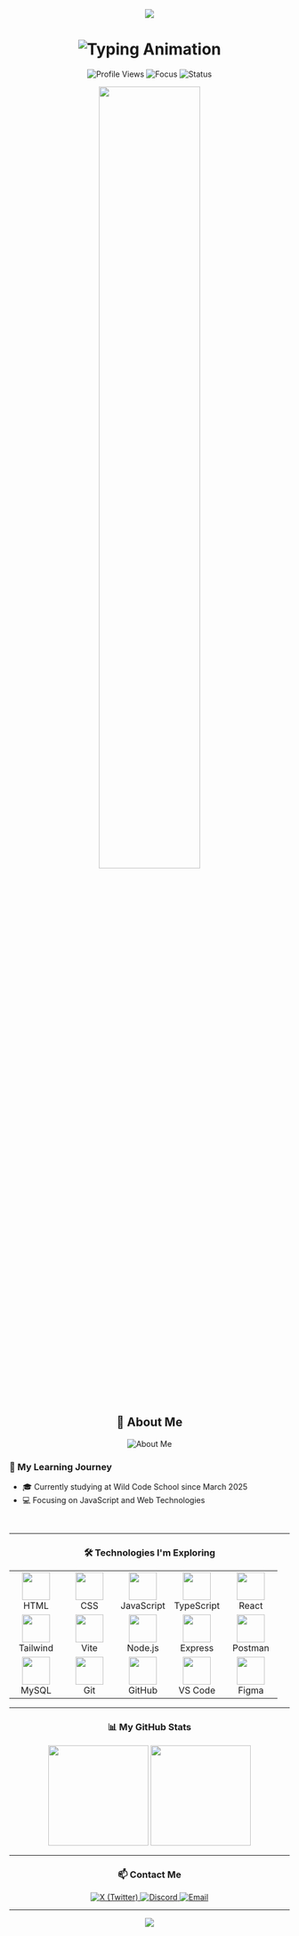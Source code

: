 <div align="center">
  <img src="https://capsule-render.vercel.app/api?type=waving&color=5ba241&height=200&section=header&text=Hey%20there!%20👋&fontSize=50&fontColor=ffffff&animation=fadeIn"/>
</div>

<div align="center">
  <h1>
    <img src="https://readme-typing-svg.herokuapp.com?font=JetBrains+Mono&weight=600&size=35&duration=2500&pause=800&color=5ba241&center=true&vCenter=true&width=700&lines=I'm+Sadness+✨;Web+Development+Student;Learning+to+Code+💻;Wild+Code+School+Learner+🚀" alt="Typing Animation" />
  </h1>
</div>

<p align="center">
  <img src="https://komarev.com/ghpvc/?username=sadnxssdlm&color=5ba241&style=for-the-badge&label=Profile+Views" alt="Profile Views">
  <img src="https://img.shields.io/badge/Focus-Web%20Development-5ba241?style=for-the-badge" alt="Focus">
  <img src="https://img.shields.io/badge/Status-Learning-5ba241?style=for-the-badge" alt="Status">
</p>

<div align="center">
  <img width="60%" src="https://nirzak-streak-stats.vercel.app?user=sadnxssdlm&theme=dark&hide_border=true&background=0D1117&stroke=5ba241&ring=5ba241&fire=FF6B35&currStreakLabel=5ba241"/>
</div>

<br/>

<div align="center">

## 🌟 About Me

<img src="https://readme-typing-svg.herokuapp.com?font=Roboto&color=5ba241&size=20&center=true&lines=Aspiring+Web+Developer;Always+Ready;To+Learn" alt="About Me">

</div>

<div align="left">

### 🚀 My Learning Journey
- 🎓 Currently studying at Wild Code School since March 2025
- 💻 Focusing on JavaScript and Web Technologies

<br clear="right"/>



---

<div align="center">

### 🛠️ Technologies I'm Exploring

<table>
  <tr>
    <td align="center" width="80">
      <img src="https://skillicons.dev/icons?i=html&theme=light" width="50" height="50" />
      <br>HTML
    </td>
    <td align="center" width="80">
      <img src="https://skillicons.dev/icons?i=css&theme=light" width="50" height="50" />
      <br>CSS
    </td>
    <td align="center" width="80">
      <img src="https://skillicons.dev/icons?i=js&theme=light" width="50" height="50" />
      <br>JavaScript
    </td>
    <td align="center" width="80">
      <img src="https://skillicons.dev/icons?i=ts&theme=light" width="50" height="50" />
      <br>TypeScript
    </td>
    <td align="center" width="80">
      <img src="https://skillicons.dev/icons?i=react&theme=light" width="50" height="50" />
      <br>React
    </td>
  </tr>
  <tr>
    <td align="center" width="80">
      <img src="https://skillicons.dev/icons?i=tailwind&theme=light" width="50" height="50" />
      <br>Tailwind
    </td>
    <td align="center" width="80">
      <img src="https://skillicons.dev/icons?i=vite&theme=light" width="50" height="50" />
      <br>Vite
    </td>
    <td align="center" width="80">
      <img src="https://skillicons.dev/icons?i=nodejs&theme=light" width="50" height="50" />
      <br>Node.js
    </td>
    <td align="center" width="80">
      <img src="https://skillicons.dev/icons?i=express&theme=light" width="50" height="50" />
      <br>Express
    </td>
    <td align="center" width="80">
      <img src="https://skillicons.dev/icons?i=postman&theme=light" width="50" height="50" />
      <br>Postman
    </td>
  </tr>
  <tr>
    <td align="center" width="80">
      <img src="https://skillicons.dev/icons?i=mysql&theme=light" width="50" height="50" />
      <br>MySQL
    </td>
    <td align="center" width="80">
      <img src="https://skillicons.dev/icons?i=git&theme=light" width="50" height="50" />
      <br>Git
    </td>
    <td align="center" width="80">
      <img src="https://skillicons.dev/icons?i=github&theme=light" width="50" height="50" />
      <br>GitHub
    </td>
    <td align="center" width="80">
      <img src="https://skillicons.dev/icons?i=vscode&theme=light" width="50" height="50" />
      <br>VS Code
    </td>
    <td align="center" width="80">
      <img src="https://skillicons.dev/icons?i=figma&theme=light" width="50" height="50" />
      <br>Figma
    </td>
  </tr>
</table>

</div>

---

<div align="center">

### 📊 My GitHub Stats

<img height="180em" src="https://github-readme-stats.vercel.app/api?username=sadnxssdlm&show_icons=true&theme=dark&include_all_commits=true&count_private=true&icon_color=5ba241&title_color=5ba241"/>
<img height="180em" src="https://github-readme-stats.vercel.app/api/top-langs/?username=sadnxssdlm&layout=compact&theme=dark&title_color=5ba241"/>

</div>

---

<div align="center">

### 📫 Contact Me

<a href="https://x.com/sadnessdelask">
  <img src="https://img.shields.io/badge/X-Contact-informational?style=for-the-badge&logo=x&logoColor=white&color=5ba241" alt="X (Twitter)"> 
</a>
<a href="https://discord.com/users/sk.sadness">
  <img src="https://img.shields.io/badge/Discord-Contact-informational?style=for-the-badge&logo=discord&logoColor=white&color=5ba241" alt="Discord">
</a>
<a href="mailto:sadnessnc@gmail.com">
  <img src="https://img.shields.io/badge/Email-Contact-informational?style=for-the-badge&logo=gmail&logoColor=white&color=5ba241" alt="Email">
</a>

</div>

---

<p align="center">
  <img src="https://capsule-render.vercel.app/api?type=waving&color=5ba241&height=120&section=footer"/>
</p>
